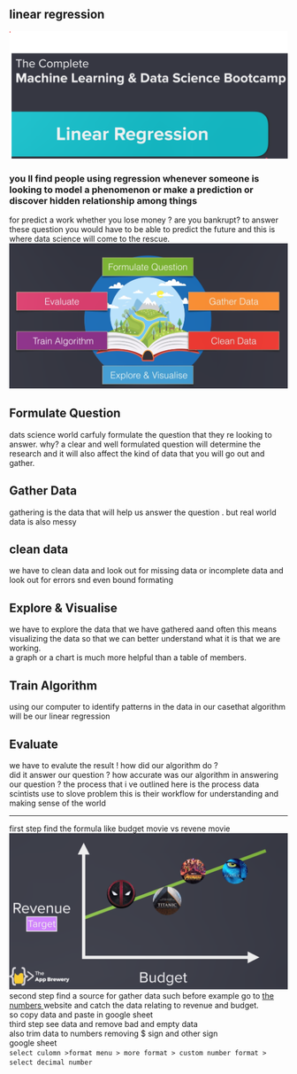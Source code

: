   ## linear regression
  ![regression](img/2_linear_regresion.png)



### you ll find people using regression whenever someone is looking to model a phenomenon or make a prediction or discover hidden relationship among things

for predict a work whether you lose money ? are you bankrupt?
to answer these question you would have to be able to predict the future and this is where data science will come to the rescue.\
![plan](img/2_plan_solve_problem.png)
## Formulate Question
dats science world carfuly formulate the question that they re looking to answer. why?
a clear and well formulated question will determine the research and it will also affect the kind of data that you will go out and gather. 
## Gather Data 

gathering is the data that will help us answer the question . but real world  data is also messy
## clean data
we have to clean data and  look out for missing data or incomplete data and  look out for errors snd even bound formating
## Explore & Visualise
we have to explore the data that we have gathered aand often this means visualizing the data so that we can better understand what it is that we are working.\
a graph or a chart is much more helpful than a table of members.
## Train Algorithm
using our computer to identify patterns in the data in our casethat algorithm will be our linear regression
## Evaluate
we have to evalute the result !
how did our algorithm do ?\
did it answer our question ? how accurate was our algorithm in answering our question ? the process that i ve outlined here is the process data scintists use to slove problem  this is their workflow for understanding and making sense of the world 


<hr>

first step find the formula  like 
budget movie vs revene movie
![formula](img/2_formula.png)
second step find a source for gather data such  before example  go to [the numbers ](https://www.the-numbers.com/movie/budgets)website and catch the data relating to revenue and budget.\
so copy data and paste in google sheet \
third step  see data and remove bad  and empty data \
also trim data to numbers removing $ sign and other sign\
google sheet  \
`select culomn >format menu > more format > custom number format > select decimal number`
